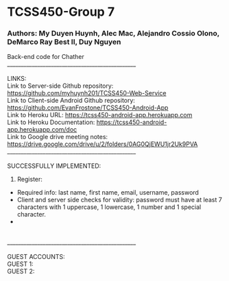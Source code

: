 # TCSS450-Group 7
### Authors: My Duyen Huynh, Alec Mac, Alejandro Cossio Olono, DeMarco Ray Best II, Duy Nguyen

Back-end code for Chather <br />
_______________________________________________<br /><br />
LINKS: <br />
Link to Server-side Github repository: https://github.com/myhuynh201/TCSS450-Web-Service <br />
Link to Client-side Android Github repository: https://github.com/EvanFrostone/TCSS450-Android-App <br />
Link to Heroku URL: https://tcss450-android-app.herokuapp.com <br />
Link to Heroku Documentation: https://tcss450-android-app.herokuapp.com/doc <br />
Link to Google drive meeting notes: https://drive.google.com/drive/u/2/folders/0AG0QjEWU1jr2Uk9PVA <br />
_______________________________________________<br /><br />
SUCCESSFULLY IMPLEMENTED: <br />
1. Register:  <br />
- Required info: last name, first name, email, username, password
- Client and server side checks for validity: password must have at least 7 characters with 1 uppercase, 1 lowercase, 1 number and 1 special character.
- 
<br />
_______________________________________________<br /><br />
GUEST ACCOUNTS:<br />
GUEST 1: <br />
GUEST 2:<br />

